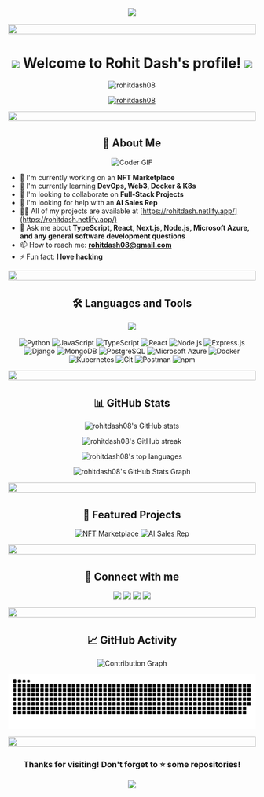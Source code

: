 <div align="center">
  <img src="https://readme-typing-svg.herokuapp.com/?lines=Welcome+to+Rohit+Dash's+Profile!;Full-Stack+Python+Developer;4%2B+Years+of+Experience;Always+learning+new+things&font=Fira%20Code&center=true&width=440&height=45&color=f75c7e&vCenter=true&size=22" />
</div>

<p align="center">
  <img src="https://i.imgur.com/dBaSKWF.gif" height="20" width="100%" />
</p>

<h1 align="center">
  <img src="https://media.giphy.com/media/hvRJCLFzcasrR4ia7z/giphy.gif" width="28" />
  Welcome to Rohit Dash's profile!
  <img src="https://media.giphy.com/media/hvRJCLFzcasrR4ia7z/giphy.gif" width="28" />
</h1>

<p align="center">
  <img src="https://komarev.com/ghpvc/?username=rohitdash08&label=Profile%20views&color=0e75b6&style=flat" alt="rohitdash08" />
</p>

<p align="center">
  <a href="https://github.com/ryo-ma/github-profile-trophy">
    <img src="https://github-profile-trophy.vercel.app/?username=rohitdash08&theme=dracula&no-frame=true&row=1&column=7" alt="rohitdash08" />
  </a>
</p>

<p align="center">
  <img src="https://i.imgur.com/dBaSKWF.gif" height="20" width="100%" />
</p>

<h2 align="center">🚀 About Me</h2>

<p align="center">
  <img src="https://media.giphy.com/media/SWoSkN6DxTszqIKEqv/giphy.gif" alt="Coder GIF" width="500" height="400" />
</p>

- 🔭 I'm currently working on an **NFT Marketplace**
- 🌱 I'm currently learning **DevOps, Web3, Docker & K8s**
- 👯 I'm looking to collaborate on **Full-Stack Projects**
- 🤝 I'm looking for help with an **AI Sales Rep**
- 👨‍💻 All of my projects are available at [https://rohitdash.netlify.app/](https://rohitdash.netlify.app/)
- 💬 Ask me about **TypeScript, React, Next.js, Node.js, Microsoft Azure, and any general software development questions**
- 📫 How to reach me: **rohitdash08@gmail.com**
- ⚡ Fun fact: **I love hacking**

<p align="center">
  <img src="https://i.imgur.com/dBaSKWF.gif" height="20" width="100%" />
</p>

<h2 align="center">🛠️ Languages and Tools</h2>

<p align="center">
  <img src="https://media.giphy.com/media/QssGEmpkyEOhBCb7e1/giphy.gif" width="200"/>
</p>

<p align="center">
  <img src="https://img.shields.io/badge/Python-3776AB?style=for-the-badge&logo=python&logoColor=white" alt="Python" />
  <img src="https://img.shields.io/badge/JavaScript-F7DF1E?style=for-the-badge&logo=javascript&logoColor=black" alt="JavaScript" />
  <img src="https://img.shields.io/badge/TypeScript-007ACC?style=for-the-badge&logo=typescript&logoColor=white" alt="TypeScript" />
  <img src="https://img.shields.io/badge/React-20232A?style=for-the-badge&logo=react&logoColor=61DAFB" alt="React" />
  <img src="https://img.shields.io/badge/Node.js-43853D?style=for-the-badge&logo=node.js&logoColor=white" alt="Node.js" />
  <img src="https://img.shields.io/badge/Express.js-404D59?style=for-the-badge&logo=express&logoColor=white" alt="Express.js" />
  <img src="https://img.shields.io/badge/Django-092E20?style=for-the-badge&logo=django&logoColor=white" alt="Django" />
  <img src="https://img.shields.io/badge/MongoDB-4EA94B?style=for-the-badge&logo=mongodb&logoColor=white" alt="MongoDB" />
  <img src="https://img.shields.io/badge/PostgreSQL-316192?style=for-the-badge&logo=postgresql&logoColor=white" alt="PostgreSQL" />
  <img src="https://img.shields.io/badge/Microsoft_Azure-0089D6?style=for-the-badge&logo=microsoft-azure&logoColor=white" alt="Microsoft Azure" />
  <img src="https://img.shields.io/badge/Docker-2496ED?style=for-the-badge&logo=docker&logoColor=white" alt="Docker" />
  <img src="https://img.shields.io/badge/Kubernetes-326CE5?style=for-the-badge&logo=kubernetes&logoColor=white" alt="Kubernetes" />
  <img src="https://img.shields.io/badge/Git-F05032?style=for-the-badge&logo=git&logoColor=white" alt="Git" />
  <img src="https://img.shields.io/badge/Postman-FF6C37?style=for-the-badge&logo=postman&logoColor=white" alt="Postman" />
  <img src="https://img.shields.io/badge/npm-CB3837?style=for-the-badge&logo=npm&logoColor=white" alt="npm" />
</p>

<p align="center">
  <img src="https://i.imgur.com/dBaSKWF.gif" height="20" width="100%" />
</p>

<h2 align="center">📊 GitHub Stats</h2>

<p align="center">
  <img src="https://github-readme-stats.vercel.app/api?username=rohitdash08&show_icons=true&theme=radical" alt="rohitdash08's GitHub stats" />
</p>

<p align="center">
  <img src="https://github-readme-streak-stats.herokuapp.com/?user=rohitdash08&theme=radical" alt="rohitdash08's GitHub streak" />
</p>

<p align="center">
  <img src="https://github-readme-stats.vercel.app/api/top-langs/?username=rohitdash08&layout=compact&theme=radical" alt="rohitdash08's top languages" />
</p>

<p align="center">
  <img src="https://github-profile-summary-cards.vercel.app/api/cards/profile-details?username=rohitdash08&theme=radical" alt="rohitdash08's GitHub Stats Graph"/>
</p>

<p align="center">
  <img src="https://i.imgur.com/dBaSKWF.gif" height="20" width="100%" />
</p>

<h2 align="center">🌟 Featured Projects</h2>

<p align="center">
  <a href="https://github.com/rohitdash08/nft-marketplace">
    <img src="https://github-readme-stats.vercel.app/api/pin/?username=rohitdash08&repo=nft-marketplace&theme=radical" alt="NFT Marketplace" />
  </a>
  <a href="https://github.com/rohitdash08/ai-sales-rep">
    <img src="https://github-readme-stats.vercel.app/api/pin/?username=rohitdash08&repo=ai-sales-rep&theme=radical" alt="AI Sales Rep" />
  </a>
</p>

<p align="center">
  <img src="https://i.imgur.com/dBaSKWF.gif" height="20" width="100%" />
</p>

<h2 align="center">🤝 Connect with me</h2>

<p align="center">
  <a href="https://linkedin.com/in/rohitdash" target="_blank">
    <img src="https://img.shields.io/badge/-LinkedIn-0077B5?style=for-the-badge&logo=Linkedin&logoColor=white"/>
  </a>
  <a href="https://twitter.com/rohitdash08" target="_blank">
    <img src="https://img.shields.io/badge/-Twitter-1DA1F2?style=for-the-badge&logo=Twitter&logoColor=white"/>
  </a>
  <a href="https://medium.com/@rohitdash08" target="_blank">
    <img src="https://img.shields.io/badge/-Medium-12100E?style=for-the-badge&logo=Medium&logoColor=white"/>
  </a>
  <a href="mailto:rohitdash08@gmail.com" target="_blank">
    <img src="https://img.shields.io/badge/-Gmail-D14836?style=for-the-badge&logo=Gmail&logoColor=white"/>
  </a>
</p>

<p align="center">
  <img src="https://i.imgur.com/dBaSKWF.gif" height="20" width="100%" />
</p>

<h2 align="center">📈 GitHub Activity</h2>

<p align="center">
  <img src="https://github-readme-activity-graph.vercel.app/graph?username=rohitdash08&theme=react-dark" alt="Contribution Graph" />
</p>

<p align="center">
  <picture>
    <source media="(prefers-color-scheme: dark)" srcset="https://raw.githubusercontent.com/rohitdash08/rohitdash08/output/github-contribution-grid-snake-dark.svg" />
    <source media="(prefers-color-scheme: light)" srcset="https://raw.githubusercontent.com/rohitdash08/rohitdash08/output/github-contribution-grid-snake.svg" />
    <img alt="github-snake" src="https://raw.githubusercontent.com/rohitdash08/rohitdash08/output/github-contribution-grid-snake.svg" />
  </picture>
</p>

<p align="center">
  <img src="https://i.imgur.com/dBaSKWF.gif" height="20" width="100%" />
</p>

<h3 align="center">
  Thanks for visiting! Don't forget to ⭐ some repositories!
</h3>

<p align="center">
  <img src="https://capsule-render.vercel.app/api?type=waving&color=gradient&height=65&section=footer"/>
</p>
